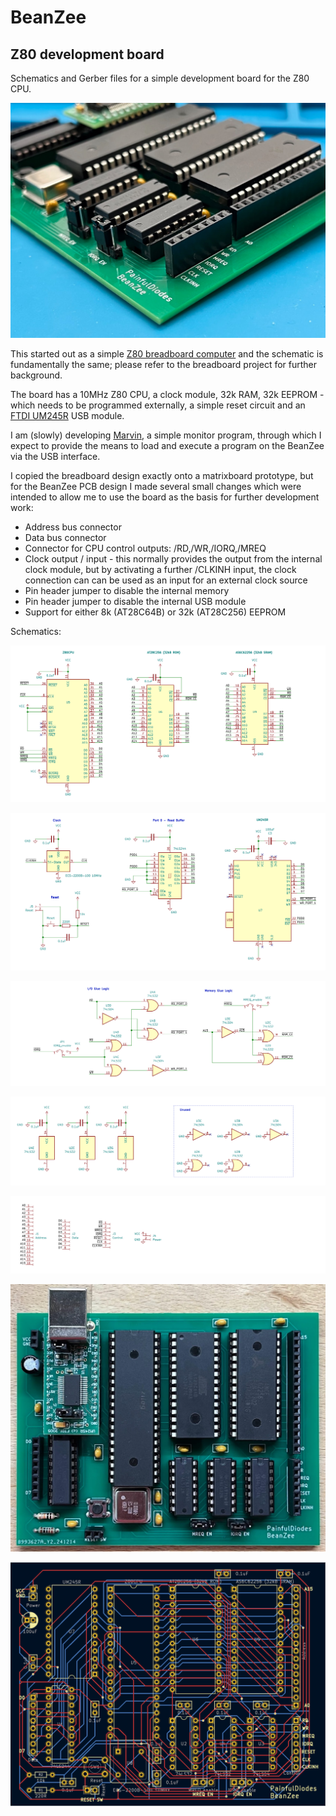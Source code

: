 # BeanZee
## Z80 development board
Schematics and Gerber files for a simple development board for the Z80 CPU. 

![](images/BeanZee_photo_corner.jpg)

This started out as a simple [Z80 breadboard computer](https://github.com/PainfulDiodes/z80-breadboard-computer) and the schematic is fundamentally the same; please refer to the breadboard project for further background.

The board has a 10MHz Z80 CPU, a clock module, 32k RAM, 32k EEPROM - which needs to be programmed externally, a simple reset circuit and an [FTDI UM245R](https://ftdichip.com/products/um245r/) USB module.

I am (slowly) developing [Marvin](https://github.com/PainfulDiodes/marvin), a simple monitor program, through which I expect to provide the means to load and execute a program on the BeanZee via the USB interface.

I copied the breadboard design exactly onto a matrixboard prototype, but for the BeanZee PCB design I made several small changes which were intended to allow me to use the board as the basis for further development work:

* Address bus connector  
* Data bus connector  
* Connector for CPU control outputs: /RD,/WR,/IORQ,/MREQ  
* Clock output / input - this normally provides the output from the internal clock module, but by activating a further /CLKINH input, the clock connection can can be used as an input for an external clock source  
* Pin header jumper to disable the internal memory  
* Pin header jumper to disable the internal USB module  
* Support for either 8k (AT28C64B) or 32k (AT28C256) EEPROM  

Schematics:
  
![](images/BeanZee_schematic_1.png)

![](images/BeanZee_schematic_2.png)

![](images/BeanZee_schematic_3.png)

![](images/BeanZee_schematic_4.png)

![](images/BeanZee_schematic_5.png)

![](images/BeanZee_photo.jpg)
  
![](images/BeanZee_PCB.png)
